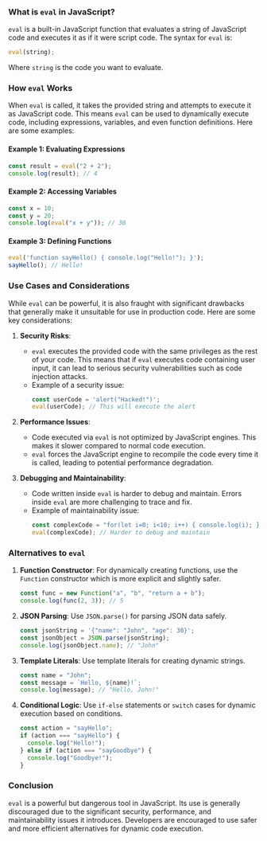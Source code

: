 ### What is `eval` in JavaScript?

`eval` is a built-in JavaScript function that evaluates a string of JavaScript code and executes it as if it were script code. The syntax for `eval` is:

```javascript
eval(string);
```

Where `string` is the code you want to evaluate.

### How `eval` Works

When `eval` is called, it takes the provided string and attempts to execute it as JavaScript code. This means `eval` can be used to dynamically execute code, including expressions, variables, and even function definitions. Here are some examples:

#### Example 1: Evaluating Expressions

```javascript
const result = eval("2 + 2");
console.log(result); // 4
```

#### Example 2: Accessing Variables

```javascript
const x = 10;
const y = 20;
console.log(eval("x + y")); // 30
```

#### Example 3: Defining Functions

```javascript
eval('function sayHello() { console.log("Hello!"); }');
sayHello(); // Hello!
```

### Use Cases and Considerations

While `eval` can be powerful, it is also fraught with significant drawbacks that generally make it unsuitable for use in production code. Here are some key considerations:

1. **Security Risks**:

   - `eval` executes the provided code with the same privileges as the rest of your code. This means that if `eval` executes code containing user input, it can lead to serious security vulnerabilities such as code injection attacks.
   - Example of a security issue:
     ```javascript
     const userCode = 'alert("Hacked!")';
     eval(userCode); // This will execute the alert
     ```

2. **Performance Issues**:

   - Code executed via `eval` is not optimized by JavaScript engines. This makes it slower compared to normal code execution.
   - `eval` forces the JavaScript engine to recompile the code every time it is called, leading to potential performance degradation.

3. **Debugging and Maintainability**:
   - Code written inside `eval` is harder to debug and maintain. Errors inside `eval` are more challenging to trace and fix.
   - Example of maintainability issue:
     ```javascript
     const complexCode = "for(let i=0; i<10; i++) { console.log(i); }";
     eval(complexCode); // Harder to debug and maintain
     ```

### Alternatives to `eval`

1. **Function Constructor**: For dynamically creating functions, use the `Function` constructor which is more explicit and slightly safer.

   ```javascript
   const func = new Function("a", "b", "return a + b");
   console.log(func(2, 3)); // 5
   ```

2. **JSON Parsing**: Use `JSON.parse()` for parsing JSON data safely.

   ```javascript
   const jsonString = '{"name": "John", "age": 30}';
   const jsonObject = JSON.parse(jsonString);
   console.log(jsonObject.name); // "John"
   ```

3. **Template Literals**: Use template literals for creating dynamic strings.

   ```javascript
   const name = "John";
   const message = `Hello, ${name}!`;
   console.log(message); // "Hello, John!"
   ```

4. **Conditional Logic**: Use `if-else` statements or `switch` cases for dynamic execution based on conditions.
   ```javascript
   const action = "sayHello";
   if (action === "sayHello") {
     console.log("Hello!");
   } else if (action === "sayGoodbye") {
     console.log("Goodbye!");
   }
   ```

### Conclusion

`eval` is a powerful but dangerous tool in JavaScript. Its use is generally discouraged due to the significant security, performance, and maintainability issues it introduces. Developers are encouraged to use safer and more efficient alternatives for dynamic code execution.
